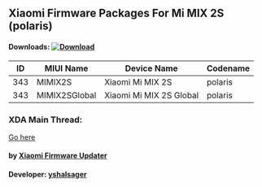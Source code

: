 ## Xiaomi Firmware Packages For Mi MIX 2S (polaris)

#### Downloads: [![Download](https://img.shields.io/badge/Downloads-Here-orange.svg)](https://xiaomifirmwareupdater.github.io/#weekly)

| ID | MIUI Name | Device Name | Codename |
| --- | --- | --- | --- |
| 343 | MIMIX2S | Xiaomi Mi MIX 2S | polaris |
| 343 | MIMIX2SGlobal | Xiaomi Mi MIX 2S Global | polaris |


### XDA Main Thread:
[Go here](https://forum.xda-developers.com/android/software-hacking/devices-xiaomi-firmware-updater-t3741446)

#### by [Xiaomi Firmware Updater](https://github.com/XiaomiFirmwareUpdater)
#### Developer: [yshalsager](https://github.com/yshalsager)
